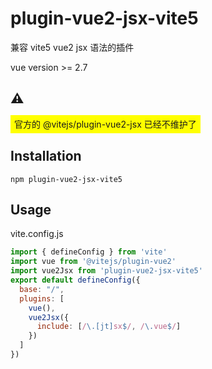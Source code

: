 # plugin-vue2-jsx-vite5
兼容 vite5 vue2 jsx 语法的插件

vue version >= 2.7
## ⚠️
<span style="background: yellow;padding: 6px 6px;">官方的 @vitejs/plugin-vue2-jsx 已经不维护了</span>

## Installation
```
npm plugin-vue2-jsx-vite5
```

## Usage

vite.config.js
```js
import { defineConfig } from 'vite'
import vue from '@vitejs/plugin-vue2'
import vue2Jsx from 'plugin-vue2-jsx-vite5'
export default defineConfig({
  base: "/",
  plugins: [
    vue(),
    vue2Jsx({
      include: [/\.[jt]sx$/, /\.vue$/]
    })
  ]
})

```
